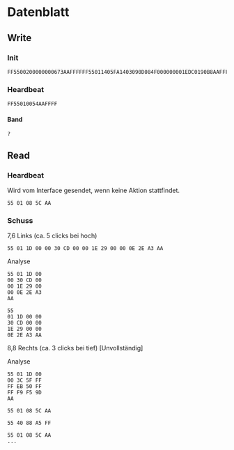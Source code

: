 # Datenblatt

## Write

### Init
````
FF5500200000000673AAFFFFFF55011405FA1403090D084F000000001EDC0190B8AAFFFFFF5501130047AAFFFF
````

### Heardbeat
````
FF55010054AAFFFF
````

#### Band
````
?
````


## Read

### Heardbeat
Wird vom Interface gesendet, wenn keine Aktion stattfindet.
````
55 01 08 5C AA
````

### Schuss
7,6 Links (ca. 5 clicks bei hoch)
````
55 01 1D 00 00 30 CD 00 00 1E 29 00 00 0E 2E A3 AA
````

Analyse
````
55 01 1D 00
00 30 CD 00
00 1E 29 00
00 0E 2E A3
AA

55
01 1D 00 00
30 CD 00 00
1E 29 00 00
0E 2E A3 AA
````




8,8 Rechts (ca. 3 clicks bei tief) [Unvollständig]

Analyse
````
55 01 1D 00
00 3C 5F FF
FF EB 50 FF
FF F9 F5 9D
AA

55 01 08 5C AA

55 40 88 A5 FF

55 01 08 5C AA
...
````
